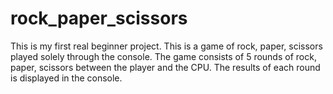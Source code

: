 # rock_paper_scissors

This is my first real beginner project. This is a game of rock, paper, scissors played solely through the console. The game consists of 5 rounds of rock, paper, scissors between the player and the CPU. The results of each round is displayed in the console.
